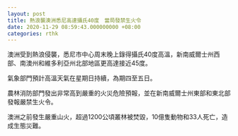 ```yaml
---
layout: post
title: 熱浪襲澳洲悉尼高達攝氏40度　當局發禁生火令
date: 2020-11-29 08:59:43.000000000 +08:00
categories: rthk
---
```


澳洲受到熱浪侵襲，悉尼市中心周末晚上錄得攝氏40度高溫，新南威爾士州西部、南澳州和維多利亞州北部地區更高達接近45度。

氣象部門預計高溫天氣在星期日持續，為期四至五日。

農林消防部門發出非常高到嚴重的火災危險預報，並在新南威爾士州東部和東北部發報嚴禁生火令。

澳洲之前發生嚴重山火，超過1200公頃叢林被焚毀，10億隻動物和33人死亡，造成生態災難。
